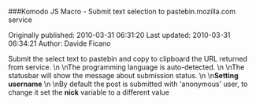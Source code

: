 ###Komodo JS Macro - Submit text selection to pastebin.mozilla.com service

Originally published: 2010-03-31 06:31:20
Last updated: 2010-03-31 06:34:21
Author: Davide Ficano

Submit the select text to pastebin and copy to clipboard the URL returned from service.\n\nThe programming language is auto-detected.\n\nThe statusbar will show the message about submission status.\n\n**Setting username**\n\nBy default the post is submitted with 'anonymous' user, to change it set the **nick** variable to a different value 